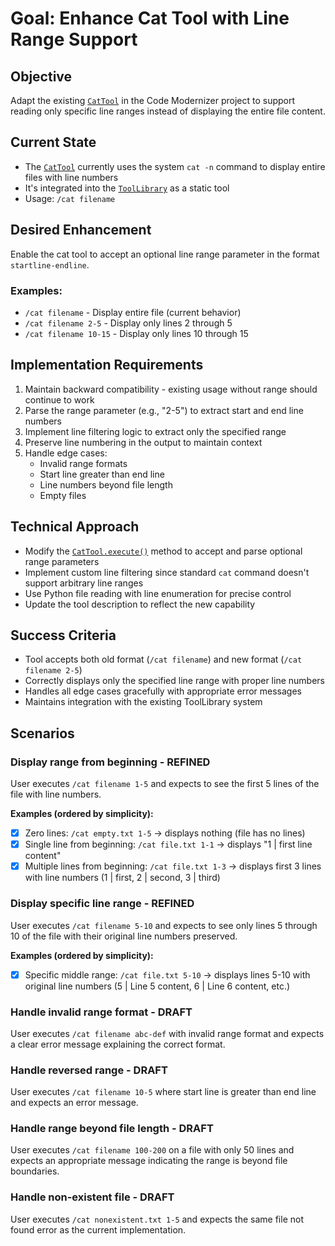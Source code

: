 # Goal: Enhance Cat Tool with Line Range Support

## Objective
Adapt the existing [`CatTool`](modernizer/tools/cat_tool.py:3) in the Code Modernizer project to support reading only specific line ranges instead of displaying the entire file content.

## Current State
- The [`CatTool`](modernizer/tools/cat_tool.py:3) currently uses the system `cat -n` command to display entire files with line numbers
- It's integrated into the [`ToolLibrary`](modernizer/tools/tool_library.py:20) as a static tool
- Usage: `/cat filename`

## Desired Enhancement
Enable the cat tool to accept an optional line range parameter in the format `startline-endline`.

### Examples:
- `/cat filename` - Display entire file (current behavior)
- `/cat filename 2-5` - Display only lines 2 through 5
- `/cat filename 10-15` - Display only lines 10 through 15

## Implementation Requirements
1. Maintain backward compatibility - existing usage without range should continue to work
2. Parse the range parameter (e.g., "2-5") to extract start and end line numbers
3. Implement line filtering logic to extract only the specified range
4. Preserve line numbering in the output to maintain context
5. Handle edge cases:
   - Invalid range formats
   - Start line greater than end line
   - Line numbers beyond file length
   - Empty files

## Technical Approach
- Modify the [`CatTool.execute()`](modernizer/tools/cat_tool.py:11) method to accept and parse optional range parameters
- Implement custom line filtering since standard `cat` command doesn't support arbitrary line ranges
- Use Python file reading with line enumeration for precise control
- Update the tool description to reflect the new capability

## Success Criteria
- Tool accepts both old format (`/cat filename`) and new format (`/cat filename 2-5`)
- Correctly displays only the specified line range with proper line numbers
- Handles all edge cases gracefully with appropriate error messages
- Maintains integration with the existing ToolLibrary system

## Scenarios

### Display range from beginning - REFINED
User executes `/cat filename 1-5` and expects to see the first 5 lines of the file with line numbers.

**Examples (ordered by simplicity):**
- [x] Zero lines: `/cat empty.txt 1-5` → displays nothing (file has no lines)
- [x] Single line from beginning: `/cat file.txt 1-1` → displays "1 | first line content"
- [x] Multiple lines from beginning: `/cat file.txt 1-3` → displays first 3 lines with line numbers (1 | first, 2 | second, 3 | third)

### Display specific line range - REFINED
User executes `/cat filename 5-10` and expects to see only lines 5 through 10 of the file with their original line numbers preserved.

**Examples (ordered by simplicity):**
- [x] Specific middle range: `/cat file.txt 5-10` → displays lines 5-10 with original line numbers (5 | Line 5 content, 6 | Line 6 content, etc.)

### Handle invalid range format - DRAFT
User executes `/cat filename abc-def` with invalid range format and expects a clear error message explaining the correct format.

### Handle reversed range - DRAFT
User executes `/cat filename 10-5` where start line is greater than end line and expects an error message.

### Handle range beyond file length - DRAFT
User executes `/cat filename 100-200` on a file with only 50 lines and expects an appropriate message indicating the range is beyond file boundaries.

### Handle non-existent file - DRAFT
User executes `/cat nonexistent.txt 1-5` and expects the same file not found error as the current implementation.